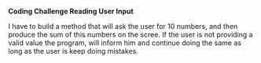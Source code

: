 
 **Coding Challenge Reading User Input**
 
I have to build a method that will ask the user for 10 numbers, and then
 produce the sum of this numbers on the scree.
 If the user is not providing a valid value the program, will inform him and continue doing the same as long as the
 user is keep doing mistakes.
